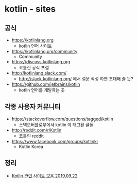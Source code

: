 # kotlin - sites
## 공식
* https://kotlinlang.org
  * kotlin 언어 사이트
* https://kotlinlang.org/community
  * Community
* https://discuss.kotlinlang.org
  * 코틀린 공식 포럼
* http://kotlinlang.slack.com/
  * http://slack.kotlinlang.org/ 에서 설문 작성 하면 초대해 줄 듯?
* https://github.com/jetbrains/kotlin
  * kotlin 언어를 개발하는 곳

## 각종 사용자 커뮤니티
* https://stackoverflow.com/questions/tagged/kotlin
  * 스택오버플로우에서 kotlin 이 태그된 글들
* http://reddit.com/r/Kotlin
  * 코틀린 reddit
* https://www.facebook.com/groups/kotlinkr
  * Kotlin Korea
  
## 정리
* [Kotlin 관련 사이트 모음 2019.09.22](https://junho85.pe.kr/1438)